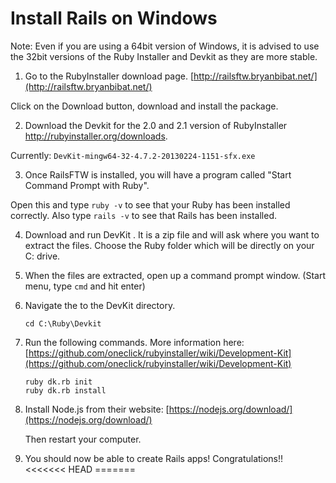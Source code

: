 # Install Rails on Windows

Note: Even if you are using a 64bit version of Windows, it is advised to use the 32bit versions of the Ruby Installer and Devkit as they are more stable.

01. Go to the RubyInstaller download page. [http://railsftw.bryanbibat.net/](http://railsftw.bryanbibat.net/)

  Click on the Download button, download and install the package.

02. Download the Devkit for the 2.0 and 2.1 version of RubyInstaller http://rubyinstaller.org/downloads.

  Currently: `DevKit-mingw64-32-4.7.2-20130224-1151-sfx.exe`

03. Once RailsFTW is installed, you will have a program called "Start Command Prompt with Ruby".

  Open this and type `ruby -v` to see that your Ruby has been installed correctly.
  Also type `rails -v` to see that Rails has been installed.

04. Download and run DevKit . It is a zip file and will ask where you want to extract the files. Choose the Ruby folder which will be directly on your C: drive.
    
05. When the files are extracted, open up a command prompt window. (Start menu, type `cmd` and hit enter)

06. Navigate the to the DevKit directory.
    ```
    cd C:\Ruby\Devkit
    ```

07. Run the following commands. More information here: [https://github.com/oneclick/rubyinstaller/wiki/Development-Kit](https://github.com/oneclick/rubyinstaller/wiki/Development-Kit)
    ```
    ruby dk.rb init
    ruby dk.rb install
    ```

08. Install Node.js from their website: [https://nodejs.org/download/](https://nodejs.org/download/)
    
    Then restart your computer.

09. You should now be able to create Rails apps! Congratulations!!
<<<<<<< HEAD
=======

 
